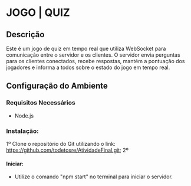 # JOGO | QUIZ

## Descrição
Este é um jogo de quiz em tempo real que utiliza WebSocket para comunicação entre o servidor e os clientes. O servidor envia perguntas para os clientes conectados, recebe respostas, mantém a pontuação dos jogadores e informa a todos sobre o estado do jogo em tempo real.

## Configuração do Ambiente

### Requisitos Necessários
- Node.js 

### Instalação:

1º Clone o repositório do Git utilizando o link: https://github.com/todetosre/AtividadeFinal.git;
2º 

#### Iniciar:
- Utilize o comando "npm start" no terminal para iniciar o servidor.